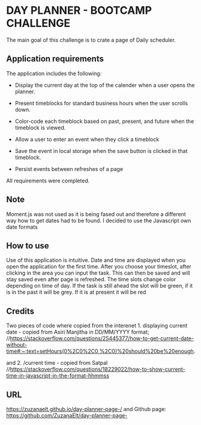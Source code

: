 # DAY PLANNER - BOOTCAMP CHALLENGE

The main goal of this challenge is to crate a page of Daily scheduler.


## Application requirements
The application includes the following:

* Display the current day at the top of the calender when a user opens the planner.
 
* Present timeblocks for standard business hours when the user scrolls down.
 
* Color-code each timeblock based on past, present, and future when the timeblock is viewed.
 
* Allow a user to enter an event when they click a timeblock

* Save the event in local storage when the save button is clicked in that timeblock.

* Persist events between refreshes of a page

All requirements were completed.

## Note

Moment.js was not used as it is being fased out and therefore a different way how to get dates had to be found. I decided to use the Javascript own date formats

## How to use
Use of this application is intuitive.
Date and time are displayed when you open the application for the first time.
After you choose your timeslot, after clicking in the area you can input the task.
This can then be saved and will stay saved even after page is refreshed. 
The time slots change color depending on time of day. If the task is still ahead the slot will be green, if it is in the past it will be grey. If it is at present it will be red


## Credits

Two pieces of code where copied from the interenet
    1. displaying current date - copied from Asiri Manjitha in DD/MM/YYYY format;
    //https://stackoverflow.com/questions/25445377/how-to-get-current-date-without-time#:~:text=setHours(0%2C0%2C0,%2C0)%20should%20be%20enough.

and
    2. /current time - copied from Satpal
    //https://stackoverflow.com/questions/18229022/how-to-show-current-time-in-javascript-in-the-format-hhmmss


## URL
https://zuzanaelt.github.io/day-planner-page-/
and 
Github page:
https://github.com/ZuzanaElt/day-planner-page-
